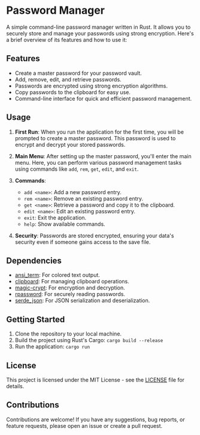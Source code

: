 # Password Manager

A simple command-line password manager written in Rust. It allows you to securely store and manage your passwords using strong encryption. Here's a brief overview of its features and how to use it:

## Features

- Create a master password for your password vault.
- Add, remove, edit, and retrieve passwords.
- Passwords are encrypted using strong encryption algorithms.
- Copy passwords to the clipboard for easy use.
- Command-line interface for quick and efficient password management.

## Usage

1. **First Run**: When you run the application for the first time, you will be prompted to create a master password. This password is used to encrypt and decrypt your stored passwords.

2. **Main Menu**: After setting up the master password, you'll enter the main menu. Here, you can perform various password management tasks using commands like `add`, `rem`, `get`, `edit`, and `exit`.

3. **Commands**:
   - `add <name>`: Add a new password entry.
   - `rem <name>`: Remove an existing password entry.
   - `get <name>`: Retrieve a password and copy it to the clipboard.
   - `edit <name>`: Edit an existing password entry.
   - `exit`: Exit the application.
   - `help`: Show available commands.

4. **Security**: Passwords are stored encrypted, ensuring your data's security even if someone gains access to the save file.

## Dependencies

- [ansi_term](https://crates.io/crates/ansi_term): For colored text output.
- [clipboard](https://crates.io/crates/clipboard): For managing clipboard operations.
- [magic-crypt](https://crates.io/crates/magic-crypt): For encryption and decryption.
- [rpassword](https://crates.io/crates/rpassword): For securely reading passwords.
- [serde_json](https://crates.io/crates/serde_json): For JSON serialization and deserialization.

## Getting Started

1. Clone the repository to your local machine.
2. Build the project using Rust's Cargo: `cargo build --release`
3. Run the application: `cargo run`

## License

This project is licensed under the MIT License - see the [LICENSE](LICENSE) file for details.

## Contributions

Contributions are welcome! If you have any suggestions, bug reports, or feature requests, please open an issue or create a pull request.
